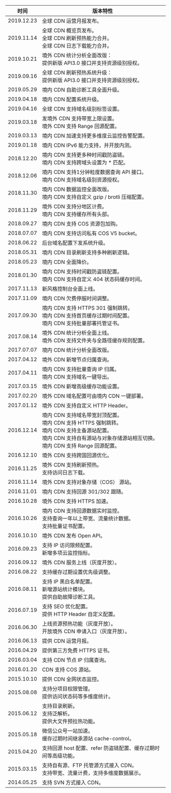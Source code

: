 | 时间       | 版本特性                                                     |
| ---------- | ------------------------------------------------------------ |
| 2019.12.23 | 全球 CDN 运营月报发布。                                        |
| 2019.11.14 | 全球 CDN 概览页发布。<br/>全球 CDN 刷新预热能力合并。<br/>全球 CDN 日志下载能力合并。 |
| 2019.10.21 | 境外 CDN 统计分析全面改版：<br/>提供新版 API3.0 接口并支持资源级别授权。 |
| 2019.09.16 | 全球 CDN 刷新预热系统升级：<br/>提供新版 API3.0 接口并支持资源级别授权。 |
| 2019.05.29 | 境内 CDN 自助诊断工具全面升级。                                |
| 2019.04.18 | 境内 CDN 配置系统升级。                                        |
| 2019.04.16 | 全球 CDN 支持域名级别标签设置。                                |
| 2019.03.18 | 发境外 CDN 支持带宽上限设置。<br/>境外 CDN 支持 Range 回源配置。 |
| 2019.03.13 | 境内 CDN 加速支持更多维度云监控告警配置。                      |
| 2019.01.18 | 境内 CDN IPv6 能力支持，并开放内测。                           |
| 2018.12.20 | 境内 CDN 支持更多种时间戳防盗链。<br/>境内 CDN 支持跨域头设置为 * 匹配。 |
| 2018.12.06 | 境内 CDN 支持1分钟粒度数据查询 API 接口。<br/>境内 CDN 支持域名级别资源授权。 |
| 2018.11.30 | 境内 CDN 数据监控全面改版。<br/>境内 CDN 支持自定义 gzip / brotli 压缩配置。 |
| 2018.11.29 | 境外 CDN 支持分地区计费。<br/>境内 CDN 支持缓存所有头部。        |
| 2018.09.27 | 境内 CDN 支持 COS 资源包加购。                                 |
| 2018.07.07 | 境内 CDN 支持访问私有 COS V5 bucket。                          |
| 2018.06.22 | 后台域名配置下发系统升级。                                     |
| 2018.05.31 | 境内 CDN 目录刷新支持多种刷新逻辑。                            |
| 2018.05.23 | 境内 CDN 全面降价。                                            |
| 2018.01.30 | 境内 CDN 支持时间戳防盗链配置。<br/>境内 CDN 支持自定义 404 状态码缓存时间。 |
| 2017.11.13 | 新风格控制台全面上线。                                         |
| 2017.11.09 | 境内 CDN 欠费停服时间调整。                                    |
| 2017.09.30 | 境内 CDN 支持 HTTPS 301 强制跳转。<br/>境内 CDN 支持首页缓存过期时间配置。<br/>境内 CDN 支持批量部署托管证书。 |
| 2017.08.14 | 境外 CDN 统计分析全面上线。<br/>境外 CDN 支持文件夹与全路径缓存规则配置。 |
| 2017.07.07 | 境内 CDN 统计分析全面改版。                                    |
| 2017.04.12 | 境外 CDN 新增节点归属查询。                                    |
| 2017.04.11 | 境内 CDN 支持批量查询 IP 归属。<br/>境内 CDN 支持域名一键导出。  |
| 2017.03.15 | 境外 CDN 新增高级缓存功能设置。                               |
| 2017.02.20 | 境外 CDN 域名配置可由境内 CDN 一键部署。                            |
| 2017.01.12 | 境外 CDN 支持自定义 HTTP Header。                              |
| 2016.12.14 | 境内 CDN 支持域名带宽封顶配置。<br/>境内 CDN 支持 HTTPS 强制跳转。<br/>境内 CDN 支持主备源站配置。<br/>境内 CDN 支持自有源站与对象存储源站相互切换。<br/>境内 CDN 支持 Range 回源配置。 |
| 2016.12.10 | 境外 CDN 支持跨国回源优化。                                    |
| 2016.11.25 | 境外 CDN 支持刷新预热。<br/>支持访问日志下载。                   |
| 2016.11.14 | 境外 CDN 支持对象存储（COS） 源站。                            |
| 2016.11.01 | 境内 CDN 支持回源 301/302 跟随。                               |
| 2016.10.28 | 境外 CDN 支持 HTTPS 加速。                                     |
| 2016.10.26 | 境内 CDN 支持回源数据实时监控。<br/>支持查询一年以上带宽、流量统计数据。<br/>支持批量证书配置。 |
| 2016.10.10 | 境外 CDN 发布 Open API。                                       |
| 2016.09.23 | 支持 IP 访问限频配置。<br>新增多项云监控指标。                   |
| 2016.09.12 | 境外 CDN 服务上线（灰度开放）。                                |
| 2016.08.22 | 支持缓存过期设置优先级调整。                                   |
| 2016.08.11 | 支持 IP 黑白名单配置。<br>新增源站统计模块。<br>提供自助故障诊断工具。 |
| 2016.07.19 | 支持 SEO 优化配置。<br> 提供 HTTP Header 自定义配置。            |
| 2016.06.30 | 上线资源预热功能（灰度开放）。<br>开放境外 CDN 申请入口（灰度开放）。 |
| 2016.06.13 | 提供 CDN 运营月报。                                            |
| 2016.04.29 | 提供第三方免费 HTTPS 证书。                                    |
| 2016.03.04 | 支持 CDN 节点 IP 归属查询。                                    |
| 2016.01.20 | CDN 支持 COS 源站。                                            |
| 2015.10.10 | 提供 CDN 全网状态监控。                                        |
| 2015.08.08 | 支持分项目权限管理。<br>提供访问状态码等多维度统计。             |
| 2015.06.12 | 支持目录刷新。<br>支持泛解析。<br>提供大文件预拉热功能。           |
| 2015.05.18 | 微信公众号一站加速。<br>缓存过期时间继承源站 cache-control。     |
| 2015.04.20 | 支持回源 host 配置、refer 防盗链配置、缓存过期时间等高级功能。 |
| 2015.03.15 | 支持自有源、FTP 托管源方式接入 CDN。 <br>支持带宽、流量计费，支持多维度数据展示。 |
| 2014.05.25 | 支持 SVN 方式接入 CDN。                                   |

